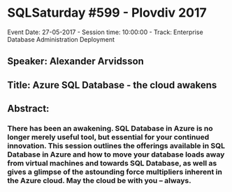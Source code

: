 # SQLSaturday #599 - Plovdiv 2017
Event Date: 27-05-2017 - Session time: 10:00:00 - Track: Enterprise Database Administration  Deployment
## Speaker: Alexander Arvidsson
## Title: Azure SQL Database - the cloud awakens
## Abstract:
### There has been an awakening. SQL Database in Azure is no longer merely useful tool, but essential for your continued innovation. This session outlines the  offerings available in SQL Database in Azure and how to move your database loads away from virtual machines and towards SQL Database, as well as gives a glimpse of the astounding force multipliers inherent in the Azure cloud. May the cloud be with you – always.

